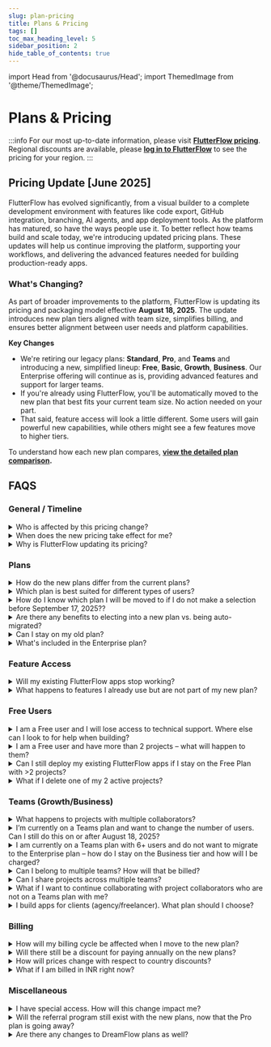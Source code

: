 ```yaml
---
slug: plan-pricing
title: Plans & Pricing
tags: []
toc_max_heading_level: 5
sidebar_position: 2
hide_table_of_contents: true
---
```


import Head from '@docusaurus/Head';
import ThemedImage from '@theme/ThemedImage';

<Head>
  <link rel="stylesheet" href="/css/table_style.css" />
</Head>

# Plans & Pricing
:::info
For our most up-to-date information, please visit **[FlutterFlow pricing](https://flutterflow.io/pricing)**.
Regional discounts are available, please **[log in to FlutterFlow](https://app.flutterflow.io/)** to see the pricing for your region.
:::

## Pricing Update [June 2025]

FlutterFlow has evolved significantly, from a visual builder to a complete development environment with features like code export, GitHub integration, branching, AI agents, and app deployment tools. As the platform has matured, so have the ways people use it. To better reflect how teams build and scale today, we're introducing updated pricing plans. These updates will help us continue improving the platform, supporting your workflows, and delivering the advanced features needed for building production-ready apps.


### What's Changing?

As part of broader improvements to the platform, FlutterFlow is updating its pricing and packaging model effective **August 18, 2025**. The update introduces new plan tiers aligned with team size, simplifies billing, and ensures better alignment between user needs and platform capabilities.

**Key Changes**

- We're retiring our legacy plans: **Standard**, **Pro**, and **Teams** and introducing a new, simplified lineup: **Free**, **Basic**, **Growth**, **Business**. Our Enterprise offering will continue as is, providing advanced features and support for larger teams.
- If you're already using FlutterFlow, you'll be automatically moved to the new plan that best fits your current team size. No action needed on your part.
- That said, feature access will look a little different. Some users will gain powerful new capabilities, while others might see a few features move to higher tiers.


To understand how each new plan compares, **[view the detailed plan comparison](new-pricing-comparison.md).**



## FAQS

### General / Timeline

<details>
<summary>
Who is affected by this pricing change?
</summary>
<p>
All current Free, Standard, Pro, and Teams plan users will move to the new structure.

Enterprise customers on custom contracts are not affected by these changes.

</p>
</details>

<details>
<summary>
When does the new pricing take effect for me?
</summary>
<p>
- For new users, the pricing and packaging will apply immediately on August 18, 2025. After this date, no legacy plans (Standard, Pro, Teams) can be purchased or updated.
- For existing Free, Standard, Pro, and Teams plan users, billing and feature access will remain unchanged during a **30-day transition period** where you will have the ability to elect into a new plan. On September 17, 2025, your account will be moved to one of the new plans if no action is taken.
  - **Important exception:** If you're currently on a Teams plan, you will no longer be able to use your team features on personal projects starting August 18, 2025. To maintain existing Teams plan feature access on those projects, you must either:
    - Move your personal projects into your Team, or
    - Convert your current Teams plan to a new Growth or Business plan and purchase a separate Basic plan for your personal work.

- **Note:** All plan updates will take effect at 12:00 AM local time on the specified effective date.
<div style={{maxWidth: '800px', margin: '0 auto'}}>
  <ThemedImage
    alt="Pricing Update Timeline - 2025"
    sources={{
      light: require('./imgs/pricing-timeline-2025-light.png').default,
      dark: require('./imgs/pricing-timeline-2025-dark.png').default,
    }}
  />
</div>
</p>
</details>

<details>
<summary>
Why is FlutterFlow updating its pricing?
</summary>
<p>
When we launched FlutterFlow, we had one goal: make it radically easier to build beautiful, powerful digital products. Four years later, we’re a full development platform that goes from idea to app store. We now have collaboration features, AI tools, lots of integrations, branching, development environments, and more, built in.

Now our plans are evolving to reflect that growth. We’ve introduced new features across every tier and restructured our plans to better align with the way people build today and how their needs change as they move from MVP to scaling production apps.

</p>
</details>

### Plans

<details>
<summary>
How do the new plans differ from the current plans?
</summary>
<p>
The new plans introduce pricing by team size and more structured feature access to support different types of users and teams as they grow.
</p>
<p>Key changes include:</p>
<ul>
  <li>New plan tiers based on team size, with clearer limits of number of developers that can work together.</li>
  <li>Collaboration solely at the team level, to support scalable workflows and controls.</li>
  <li>Updated feature access, with certain advanced features now only available in higher tiers.</li>
  <li>Plan-based Support levels, with availability varying by plan.</li>
  <li>Revised pricing structure, with updated USD and INR rates.</li>
</ul>
<p>
For a detailed comparison of the current and new plans, including feature breakdown and pricing, please see the **[Detailed Plan Changes](new-pricing-comparison.md)** table above.
</p>
</details>

<details>
<summary>
Which plan is best suited for different types of users?
</summary>
<p>The tiers are designed as a general guide to help highlight which plans tend to work best for different types of use cases, but we know that every user’s needs are different and you’re always welcome to choose the one that works best for you. That said, here’s how we generally recommend thinking about the tiers based on common usage patterns:</p>
<ul>
  <li><strong>Free:</strong> App builders learning and prototyping.</li>
  <li><strong>Basic:</strong> Independent builders shipping production-ready apps.</li>
  <li><strong>Growth:</strong> Solo developers or small teams needing advanced functionality.</li>
  <li><strong>Business:</strong> Established teams (3–5 users) ready for advanced development workflows.</li>
  <li><strong>Enterprise:</strong> Larger teams needing advanced security, governance, and collaboration features.</li>
</ul>
</details>

<details>
<summary>
How do I know which plan I will be moved to if I do not make a selection before September 17, 2025??
</summary>
<p>
If you do not make a selection during the election period (August 18, 2025 - September 17, 2025), your new plan will be automatically determined based on your current **team size**. For example:
</p>
<ul>
  <li>Users on the Free plan will remain in the Free plan, but with new feature restrictions.</li>
  <li>Solo users in Standard will move to the **Basic** plan.</li>
  <li>Pro plan users and Teams of 2 will move to the **Growth** plan.</li>
  <li>Teams of 3-5 will move to the **Business** plan.</li>
  <li>Teams with 6+ users will move to the Business plan and retain their current seat count as of September 17, 2025 for up to 12 months. During this period, no additional seats can be added. After 12 months, you will need to upgrade to an Enterprise plan to continue building with more than 5 team seats.</li>
  <ul><li>We highly encourage you to begin evaluating your team’s resourcing and expansion needs early, as this plan will not support usage growth beyond the feature limits of the Business tier. Early planning and engaging with our sales team can help ensure a smooth migration, avoid disruption, and prevent any risk of project or data access issues at the 12-month cut-off. To start the conversation, please reach out to <a href="mailto:sales@flutterflow.io">sales@flutterflow.io</a> to explore the best solution package for your team.</li></ul>
  <li>Expert Agencies (approved via <a href="https://contra.com/opportunity/rWlmk2Yv-become-a-flutter-flow-agency">**Contra**</a>) will move to the <strong>Business</strong> plan with Agencies Expansion included.</li>
</ul>
<p>

</p>
<p>
We’ll notify you directly in the app and by email before the September 17, 2025 migration, so you’ll have a chance to review or adjust your plan if needed. If you’re unsure, contact us and we’ll help you confirm your new plan
</p>
</details>

<details>
<summary>
Are there any benefits to electing into a new plan vs. being auto-migrated?
</summary>
<p>
Yes! By proactively choosing to move to any of the new plans with annual billing during the election period (before September 17, 2025), you will receive **20% off your first year**.
</p>
</details>

<details>
<summary>
Can I stay on my old plan?
</summary>
<p>
No. All existing plans will be retired on September 17, 2025, and users will be automatically transitioned to the new plans based on their current team size. This helps us simplify billing, improve feature alignment, and deliver a more consistent experience across all teams.
</p>
<p>
If you’re currently a paying user and would prefer not to be part of the migration to one of the new paid plans, you have two paths:
</p>
<ul>
  <li>**Continue building on the Free plan**: you can downgrade your plan to Free, where you will be able to view, edit, and run any 2 existing projects of your choosing inside the editor, but paid‑tier features, deployments, and team seats will be disabled until you upgrade.</li>
  <li>**Export your code**: download the full Flutter source and assets for each project before September 17, 2025 and continue building locally to retain full ownership of your codebase.</li>
</ul>
<p>
If you’d like to review your options or adjust your usage ahead of time, our support team is here to help. You will receive an email confirming the plan your account will move to, but can also confirm by logging into your account after August 18, 2025 to see how your team maps to the new tiers.
</p>
</details>

<details>
<summary>
What's included in the Enterprise plan?
</summary>
<p>
The Enterprise plan is built for organizations that need advanced security, scale, and white-glove support while managing production-grade apps across teams. In addition to all features available in lower tiers, Enterprise includes:
</p>
<ul>
  <li>Controlled FlutterFlow upgrades through version pinning</li>
  <li>Unlimited snapshot backups for project history and rollback</li>
  <li>Single Sign-On (SSO) and Activity Logging for secure, centralized access</li>
  <li>Unlimited development environments to mirror staging, QA, and production workflows</li>
  <li>Advanced accessibility features to meet regulatory requirements</li>
  <li>No automatic right for FlutterFlow to use your logo</li>
  <li>Live and dedicated technical support, plus access to custom engineering solutions when needed</li>
</ul>
<p>
To learn more or explore a custom Enterprise solution for your team, please reach out to <a href="mailto:sales@flutterflow.io">sales@flutterflow.io</a> – we'd be happy to walk you through options that match your scale and needs.
</p>
</details>


### Feature Access

<details>
<summary>
Will my existing FlutterFlow apps stop working?
</summary>
<p>
1. No, your current apps will continue to function and remain deployed, though access to certain features may change depending on your new plan tier starting September 17, 2025\.  <br />
2. If you elect into a new plan during the election period before September 17, 2025, those feature changes will take effect as soon as your new plan becomes active.<br />
<br />
</p>
</details>

<details>
<summary>
What happens to features I already use but are not part of my new plan?
</summary>
<ul>
  <li>
    Access to features will be updated according to your new plan beginning September 17, 2025. If you’re currently using a feature that is moving to a higher tier, there are two possible outcomes:
    <ul>
      <li>
        <strong>Build-time features</strong> (like activity logging, automated testing, or Figma Frame imports) will no longer be accessible. You’ll see an upgrade prompt if you attempt to use them.
      </li>
      <li>
        <strong>Run-time features</strong> (like API endpoints, branching, GitHub integration, or dev environments) will be grandfathered and continue to work as-is, but you won’t be able to create additional instances beyond what you already have. For example:
        <ul>
          <li>
            If you are currently building on a Free plan with 3 API endpoints, you can continue editing them, but won’t be able to add a 4th without upgrading to a paid plan.
          </li>
          <li>
            If you’ve used branching or added multiple development environments and currently exceed your new plan limits, those remain active but you’ll be prompted to upgrade if you try to add more.
          </li>
        </ul>
      </li>
    </ul>
  </li>
  <li>
    This approach ensures existing work isn’t disrupted, while still aligning future access with your selected plan.
  </li>
</ul>
</details>



### Free Users

<details>
<summary>
I am a Free user and I will lose access to technical support. Where else can I look to for help when building?
</summary>
<ul>
  <li>
    Starting August 18, 2025 for new users and September 17, 2025 for existing users, 1:1 support will no longer be included with the Free plan. However, we offer a collection of self-serve resources to help you continue building with confidence:
    <ul>
      <li>
        Our Help Center at <a href="http://docs.flutterflow.io">docs.flutterflow.io</a> offers a free collection of step-by-step guides on how to build, get started, and make the most of FlutterFlow’s features.
        <ul>
          <li>
            We are also launching new troubleshooting guides to help you resolve common issues and workflows.
          </li>
          <li>
            Plus, a new AI-powered assistant will help you quickly find answers and relevant resources within the Help Center.
          </li>
        </ul>
      </li>
      <li>
        You can turn to our <a href="https://community.flutterflow.io/">Community Forum</a> to ask questions, share learnings, and get help from other FlutterFlow builders.
      </li>
      <li>
        We also offer free educational content via our <a href="https://www.youtube.com/@flutterflow">YouTube channel</a> to support your learning and skill development.
      </li>
    </ul>
  </li>
  <li>
    These resources are designed to help all users succeed without needing to rely on 1:1 technical support.
    <ul>
      <li>
        Our Support team will still be available at <a href="mailto:support@flutterflow.io">support@flutterflow.io</a> to all users to assist with billing or account-related issues.
      </li>
    </ul>
  </li>
</ul>
</details>


<details>
<summary>
I am a Free user and have more than 2 projects – what will happen to them?
</summary>
<ul>
  <li>
    Starting September 17, 2025, all personal Free plan projects will be archived until you actively select two to keep editable. This selection is permanent and cannot be changed afterwards. All other projects will be archived – they’ll still appear on your dashboard, and published apps will remain live, but you won’t be able to open, edit, or publish updates unless you upgrade.
    <ul>
      <li>
        **Marketplace exception:** Existing Free plan projects published to the Marketplace prior to August 18, 2025 will not count toward your 2-project limit. If a project is later removed from Marketplace and you exceed the limit, it will be automatically archived.
      </li>
      <li>
        Archived projects are never deleted. If you later upgrade to a paid plan, you'll regain full access to edit and publish them.
      </li>
    </ul>
  </li>
  <li>
    For users on a team-based plan but not on a personal paid plan, this 2-project selection requirement only applies to your personal projects. You will still be able to edit any projects that belong to your team.
    <ul>
      <li>
        We’ve set this policy to ensure everyone can explore FlutterFlow for free while keeping heavy usage sustainable. We won’t remove any of your existing projects. They’re safe and accessible whenever you decide to upgrade.
      </li>
    </ul>
  </li>
</ul>
</details>

<details>
<summary>
Can I still deploy my existing FlutterFlow apps if I stay on the Free Plan with &gt;2 projects?
</summary>
<p>
Any existing projects already live will remain deployed, even if you have more than 2 projects currently deployed. However, on the new Free plan, you’ll be limited to editing and publishing updates to at most 2 active projects. All other projects will remain deployed, but you won’t be able to make changes or redeploy them unless you upgrade to a paid plan.
</p>
</details>

<details>
<summary>
What if I delete one of my 2 active projects?
</summary>
<p>
If you delete one of your active projects, we’ll automatically unarchive your most recently edited archived project to replace it.
</p>
<p>
If you only had 2 projects total and delete one, you’ll be able to create a new project instead.
</p>
</details>

### Teams (Growth/Business)

<details>
<summary>
What happens to projects with multiple collaborators?
</summary>
<p>
Starting September 17, 2025, all project collaboration must occur within a team (Growth or Business). This means:
</p>
<ul>
  <li><strong>Team projects.</strong> Everyone on your team keeps full edit access. Any project collaborator who is not a paid seat on your team will be switched to view-only access at the project level until they’re added as a paid team member.</li>
  <li><strong>Projects not associated with a team.</strong> The project owner keeps full edit access and all other project collaborators become view-only members on that project. To keep editing together, move the project into a team and invite those collaborators as team members.</li>
  <li><strong>Solo projects:</strong> If you are the only editor, nothing changes. You retain full edit access.</li>
</ul>
<p>
Note: If you choose to migrate to a new paid plan before September 17, 2025, any collaborators not on your team will immediately move to view-only access at the time of conversion.

</p>
</details>

<details>
<summary>
I’m currently on a Teams plan and want to change the number of users. Can I still do this on or after August 18, 2025?
</summary>
<p>
No. As a part of the existing Teams plan retirement, team size will be locked on August 18, 2025. To adjust your team size after that date, please transition to one of the new plans (Growth or Business).
</p>
</details>

<details>
<summary>
I am currently on a Teams plan with 6+ users and do not want to migrate to the Enterprise plan – how do I stay on the Business tier and how will I be charged?
</summary>
<p>
- Teams with more than 5 users who do not wish to move yet to an Enterprise contract can continue on the Business tier under a transitional pricing structure. These teams will be billed at the standard Business tier seat pricing and then $85/seat/month for each additional seat over 5. Pricing will be based on the number of users in the team as of September 17, 2025 and billed on a monthly basis. 
</p>
<p>
- This option allows larger retail teams to continue operating under the Business feature set without immediate contract negotiation, but will be available only to existing 6+ seat teams for 12 months from September 17, 2025 through September 17, 2026 to ensure continuity without immediate contract negotiation.
</p>
<p>
- Note: Your seat count will be locked based on your team size as of September 17, 2025. You may reduce seats later, but will not be able to add more or expand beyond the feature set and usage limits of the current Business tier (except for any run-time features already in use that are grandfathered).
</p>
<p>
However, if you would like to maintain a single account, collaboration across all of your team members, enterprise level features and support, please reach out to <a href="mailto:sales@flutterflow.io">sales@flutterflow.io</a>.
</p>
</details>

<details>
<summary>
Can I belong to multiple teams? How will that be billed?
</summary>
<p>
Yes, starting August 18, 2025, users will be able to belong to multiple teams in FlutterFlow in the new plans – this is a new capability as part of our updated team and collaboration structure. Each team is treated as a separate billing entity, with its own plan, users, and usage limits. 
</p>
<p>
If you are added as an editor on more than one team, you will count toward the seat total on each of those teams, and each team will manage your seat and billing as part of their own subscription. You will not be billed individually – all billing remains centralized at the team level.
</p>
<p>
Note: you can also be added as a view-only collaborator on projects that are a part of different teams. View-only collaborators do not count toward any seat limits or billing.
</p>
</details>

<details>
<summary>
Can I share projects across multiple teams?
</summary>
<p>
- No, projects cannot be shared across multiple teams. Each project belongs to at most one team, and access is managed within that team’s structure.
- If you want someone from another team to collaborate on a project, they must be invited into your team as an editor or granted access using a Single Project Collaborator Pass.
</p>
</details>

<details>
<summary>
What if I want to continue collaborating with project collaborators who are not on a Teams plan with me?
</summary>
<p>
- With the new pricing model, collaboration is only supported within shared Teams plans. This means that to work together on a project, all collaborators must be part of the same Growth, Business, or Enterprise team. However, users can now be members of multiple teams at the same time, which allows you to create separate teams for different projects, depending on who you need to collaborate with.
- Project-level collaboration (where individuals outside your team could be added to specific projects) is being phased out to simplify permissions, ensure security, and support shared billing.
- If you would like to continue collaborating:
    - You can invite others to join your team (additional seats may require an upgrade depending on your plan).
    - Or, they can create a new team and invite you, depending on who should own billing and project access.
    - **New:** If you're on a Growth or Business plan, you may also purchase Single Project Collaborator passes, which allows you to grant another paid user access to a single project without adding them to your full team. Each pass is $15/month and can be reassigned to different collaborators or projects as needed. You can purchase up to 4 (Growth) or up to 10 (Business). This collaborator must themselves have also purchased a paid Basic plan to be eligible to be a single project collaborator.
- This change ensures that every project has clear ownership, consistent permissions, and a scalable path for team-based collaboration.

</p>
</details>

<details>
<summary>
I build apps for clients (agency/freelancer). What plan should I choose?
</summary>
<ul>
  <li>
    We will now offer multiple plan options to support agencies of all sizes – whether you’re a solo freelancer, a fast-growing studio, or an established consultancy. We believe the best path depends on your team size and how you prefer to work with your clients:
    <ul>
      <li>
        Solo freelancers or small agencies (1–5 developers)
        <ul>
          <li>
            We recommend the Business plan, which supports up to 5 team members with advanced features like branching and access control.
          </li>
        </ul>
      </li>
      <li>
        Agencies with more than 5 developers:
        <ul>
          <li>
            If your client plans to manage the code:
            <ul>
              <li>
                We recommend encouraging your client to purchase their own Enterprise plan and inviting your agency developers as Team members on the plan. To learn more about our Enterprise offering, they can reach out to <a href="mailto:sales@flutterflow.io">sales@flutterflow.io</a>.
              </li>
            </ul>
          </li>
          <li>
            If you intend to maintain the code on behalf of your client:
            <ul>
              <li>
                If your agency has under 13 developers, you may qualify for our new Agencies Expansion package coming out with the Business plan, available to FlutterFlow Expert Agencies.
                <ul>
                  <li>
                    As part of the add-on, you can:
                    <ul>
                      <li>Purchase up to 7 additional seats beyond the 5 included in Business at $85/seat/month (12 seats total per team).</li>
                      <li>Invite up to 20 Basic paid users to specific projects without requiring them to be team members via Single Project Collaborator Passes.</li>
                    </ul>
                  </li>
                  <li>
                    To become eligible now, you can apply to be an Expert Agency on our <a href="https://contra.com/opportunity/rWlmk2Yv-become-a-flutter-flow-agency">Contra</a> page. Existing Expert Agencies listed on Contra will be pre-approved to select the Agencies Expansion package starting August 18, 2025, regardless of team size and with continued flexibility to expand on a per-seat basis.
                  </li>
                </ul>
              </li>
              <li>
                For larger agencies with more than 12 developers and managing multiple enterprise-level clients, we recommend exploring our new Application-Specific Usage (ASU) licensing model. This offering is custom tailored to your multi-client business with Enterprise features, Managed Service Provider (MSP) volume discounts, and potential for co-marketing opportunities. To learn more and see if you qualify, please reach out to <a href="mailto:mspartners@flutterflow.io">mspartners@flutterflow.io</a>.
              </li>
            </ul>
          </li>
        </ul>
      </li>
    </ul>
  </li>
</ul>
</details>



### Billing

<details>
<summary>
How will my billing cycle be affected when I move to the new plan?
</summary>
<p>
To ensure a smooth transition, billing changes will align with your existing billing cycle:
</p>
<ul>
  <li>You will stay on your current pricing until your next billing renewal (monthly or annual). For example:</li>
  <ul>
    <li>If your monthly billing date is September 3, 2025, your features will switch to the new plan on September 17, 2025 (or earlier if you elect to switch), but new pricing will apply starting your next billing cycle on October 3, 2025.</li>
    <li>If you’re on an annual plan, your price won’t change until your next annual renewal. After that, the new pricing will apply for the following 12 months.</li>
  </ul>
  <li>You will have the option to upgrade early to the new pricing plan if you choose, with any remaining credit from your current plan applied toward the new plan.</li>
</ul>
<p>
If you are currently on an annual plan and choose to cancel your subscription during the transition period (August 18, 2025 - September 17, 2025), you will be eligible for a pro-rated refund. This is to account for any features you may have prepaid for under your current plan that will no longer be available once the new plans take effect.
</p>
<p>
If you have questions about your billing, please contact support at <a href="mailto:support@flutterflow.io">support@flutterflow.io</a>
</p>
</details>

<details>
<summary>
Will there still be a discount for paying annually on the new plans?
</summary>
<p>
Yes, we will continue offering a meaningful discount on all new plans when billed annually instead of monthly – typically around 25%. This discount remains available regardless of your location or currency and reflects 12 months of service at a reduced monthly rate.
</p>
<p>
<em>Note: The Business plan bundled pricing is only available on a monthly billing basis, as it is designed to support current users through their transition period.</em>
</p>
</details>

<details>
<summary>
How will prices change with respect to country discounts?
</summary>
<p>
Localized pricing will continue where applicable. If you’re in a supported region, your billing will reflect adjusted rates at existing discounts based on your location.
</p>
</details>

<details>
<summary>
What if I am billed in INR right now?
</summary>
<p>
If your account is billed in INR, your pricing will follow our localized rates:
</p>
<ul>
  <li>**Basic Plan:** ₹1,300 INR per seat per month.</li>
  <li>**Growth Plan:** ₹2,650 INR for the first seat, and ₹1,850 INR for the second seat per month.</li>
  <li>**Business Plan:** ₹5,100 INR for the first seat, and ₹2,850 INR each for seats 2–5 per month.</li>
  <ul><li>Agencies Expansion: Add up to 7 additional seats (12 total per team) at ₹2,850 INR/month.</li></ul>
</ul>
<p>
All INR pricing reflects the same features and plan structures as USD pricing, with adjustments for local purchasing power.
</p>
</details>

### Miscellaneous

<details>
<summary>
I have special access. How will this change impact me?
</summary>
<p>
- If you currently have Special Access (such as through a community program, academic use, or other exception), your FlutterFlow experience will remain unchanged. You will continue to have the same benefits provided under your existing Special Access status, which is separate from the new plan structure.
- **Note:**
    - Users with Special Access can collaborate with an unlimited number of users, but those collaborators must also have either Special Access or be on a paid plan.
    - Special Access may be granted at either the individual or team level. If only the individual has Special Access, they will not have full feature access when working on team projects unless the team also has Special Access.

</p>
</details>

<details>
<summary>
Will the referral program still exist with the new plans, now that the Pro plan is going away?
</summary>
<p>
- With the retirement of the Pro plan, our current referral program will also be sunset. This means any active referral discounts will end at your next renewal. However, any earned referral credits will remain in your account and can be redeemed for equivalent free months of the new Growth plan.
- We’re actively exploring what a future referral or incentive program could look like under the new pricing model, with the goal of better supporting and rewarding our community as we grow.

</p>
</details>

<details>
<summary>
Are there any changes to DreamFlow plans as well?
</summary>
<p>
DreamFlow is a separate product and DreamFlow plans are not affected with this plan update.
</p>
</details>

